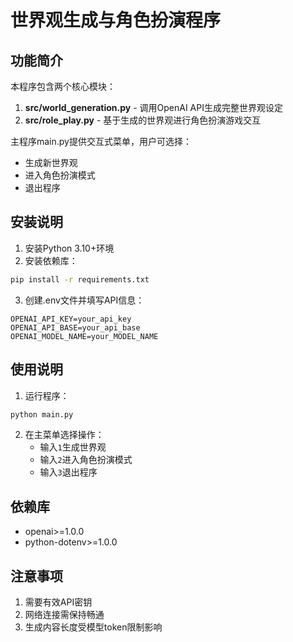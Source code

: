 # 世界观生成与角色扮演程序

## 功能简介
本程序包含两个核心模块：
1. **src/world_generation.py** - 调用OpenAI API生成完整世界观设定
2. **src/role_play.py** - 基于生成的世界观进行角色扮演游戏交互

主程序main.py提供交互式菜单，用户可选择：
- 生成新世界观
- 进入角色扮演模式
- 退出程序

## 安装说明
1. 安装Python 3.10+环境
2. 安装依赖库：
```bash
pip install -r requirements.txt
```
3. 创建.env文件并填写API信息：
```env
OPENAI_API_KEY=your_api_key
OPENAI_API_BASE=your_api_base
OPENAI_MODEL_NAME=your_MODEL_NAME
```

## 使用说明
1. 运行程序：
```bash
python main.py
```
2. 在主菜单选择操作：
   - 输入`1`生成世界观
   - 输入`2`进入角色扮演模式
   - 输入`3`退出程序

## 依赖库
- openai>=1.0.0
- python-dotenv>=1.0.0

## 注意事项
1. 需要有效API密钥
2. 网络连接需保持畅通
3. 生成内容长度受模型token限制影响
